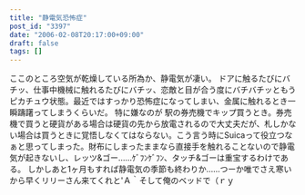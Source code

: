 ```yaml
---
title: "静電気恐怖症"
post_id: "3397"
date: "2006-02-08T20:17:00+09:00"
draft: false
tags: []
---
```



ここのところ空気が乾燥している所為か、静電気が凄い。 ドアに触るたびにバチッ、仕事中機械に触れるたびにバチッ、恋敵と目が合う度にバチバチッともうピカチュウ状態。最近ではすっかり恐怖症になってしまい、金属に触れるとき一瞬躊躇ってしまうくらいだ。 特に嫌なのが 駅の券売機でキップ買うとき。券売機で買うと硬貨がある場合は硬貨の先から放電されるので大丈夫だが、札しかない場合は買うときに覚悟しなくてはならない。こう言う時にSuicaって役立つなぁと思ってしまった。財布にしまったままなら直接手を触れることないので静電気が起きないし、レッツ&ゴー……ｹﾞﾌﾝｹﾞﾌﾝ、タッチ&ゴーは重宝するわけである。 しかしあと1ヶ月もすれば静電気の季節も終わりか……つーか唯でさえ寒いから早くリリーさん来てくれと'Ａ｀そして俺のベッドで（ｒｙ
